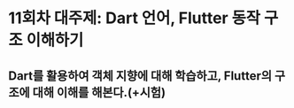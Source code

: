 # 11회차 대주제: Dart 언어, Flutter 동작 구조 이해하기

## Dart를 활용하여 객체 지향에 대해 학습하고, Flutter의 구조에 대해 이해를 해본다.(+시험)
